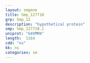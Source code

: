 ```yaml
---
layout: smgene
title: Smp_127710
grp: Smp_12
description: "hypothetical protein"
smp: Smp_127710.1
uniprot: "G4VMM4"
length:  1164
cdd: "ns"
kk: ns
categories: sm
---
```


